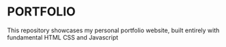 # PORTFOLIO
This repository showcases my personal portfolio website, built entirely with fundamental HTML CSS and Javascript
